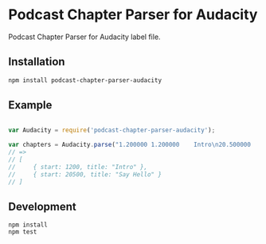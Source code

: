 # Podcast Chapter Parser for Audacity

Podcast Chapter Parser for Audacity label file.

## Installation

```bash
npm install podcast-chapter-parser-audacity
```

## Example 

```js

var Audacity = require('podcast-chapter-parser-audacity');

var chapters = Audacity.parse("1.200000	1.200000	Intro\n20.500000	20.500000	Say Hello");
// =>
// [
//     { start: 1200, title: "Intro" },
//     { start: 20500, title: "Say Hello" }
// ]
```

## Development

```
npm install
npm test
```
